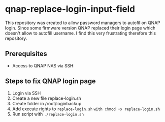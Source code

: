# qnap-replace-login-input-field
This repository was created to allow password managers to autofil on QNAP login. Since some firmware version QNAP replaced their login page which doesn't allow to autofill username. I find this very frustrating therefore this repository. 

## Prerequisites
- Access to QNAP NAS via SSH

## Steps to fix QNAP login page
1. Login via SSH 
2. Create a new file replace-login.sh
3. Create folder in /root/loginbackup
4. Add execute rights to ```replace-login.sh``` ```with chmod +x replace-login.sh```
5. Run script with ```./replace-login.sh```

